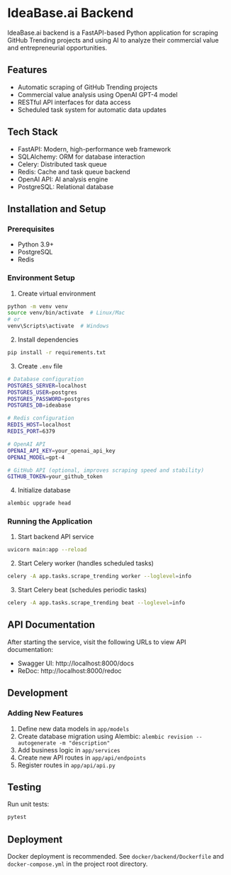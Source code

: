 # IdeaBase.ai Backend

IdeaBase.ai backend is a FastAPI-based Python application for scraping GitHub Trending projects and using AI to analyze their commercial value and entrepreneurial opportunities.

## Features

- Automatic scraping of GitHub Trending projects
- Commercial value analysis using OpenAI GPT-4 model
- RESTful API interfaces for data access
- Scheduled task system for automatic data updates

## Tech Stack

- FastAPI: Modern, high-performance web framework
- SQLAlchemy: ORM for database interaction
- Celery: Distributed task queue
- Redis: Cache and task queue backend
- OpenAI API: AI analysis engine
- PostgreSQL: Relational database

## Installation and Setup

### Prerequisites

- Python 3.9+
- PostgreSQL
- Redis

### Environment Setup

1. Create virtual environment

```bash
python -m venv venv
source venv/bin/activate  # Linux/Mac
# or
venv\Scripts\activate  # Windows
```

2. Install dependencies

```bash
pip install -r requirements.txt
```

3. Create `.env` file

```bash
# Database configuration
POSTGRES_SERVER=localhost
POSTGRES_USER=postgres
POSTGRES_PASSWORD=postgres
POSTGRES_DB=ideabase

# Redis configuration
REDIS_HOST=localhost
REDIS_PORT=6379

# OpenAI API
OPENAI_API_KEY=your_openai_api_key
OPENAI_MODEL=gpt-4

# GitHub API (optional, improves scraping speed and stability)
GITHUB_TOKEN=your_github_token
```

4. Initialize database

```bash
alembic upgrade head
```

### Running the Application

1. Start backend API service

```bash
uvicorn main:app --reload
```

2. Start Celery worker (handles scheduled tasks)

```bash
celery -A app.tasks.scrape_trending worker --loglevel=info
```

3. Start Celery beat (schedules periodic tasks)

```bash
celery -A app.tasks.scrape_trending beat --loglevel=info
```

## API Documentation

After starting the service, visit the following URLs to view API documentation:

- Swagger UI: http://localhost:8000/docs
- ReDoc: http://localhost:8000/redoc

## Development

### Adding New Features

1. Define new data models in `app/models`
2. Create database migration using Alembic: `alembic revision --autogenerate -m "description"`
3. Add business logic in `app/services`
4. Create new API routes in `app/api/endpoints`
5. Register routes in `app/api/api.py`

## Testing

Run unit tests:

```bash
pytest
```

## Deployment

Docker deployment is recommended. See `docker/backend/Dockerfile` and `docker-compose.yml` in the project root directory.
